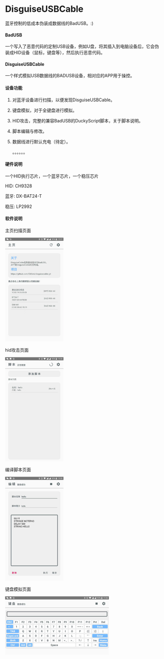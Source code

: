# DisguiseUSBCable

蓝牙控制的低成本伪装成数据线的BadUSB。:)

#### BadUSB

一个写入了恶意代码的定制USB设备，例如U盘，将其插入到电脑设备后，它会伪装成HID设备（鼠标，键盘等），然后执行恶意代码。

#### DisguiseUSBCable

一个样式模拟USB数据线的BADUSB设备，相对应的APP用于操控。

#### 设备功能

1. 对蓝牙设备进行扫描，以便发现DisguiseUSBCable。

2. 键盘模拟，对于全键盘进行模拟。

3. HID攻击，完整的兼容BadUSB的DuckyScript脚本，关于脚本说明。

   [脚本说明]: Markdown/DuckyScript.md

4. 脚本编辑与修改。

5. 数据线进行默认充电（待定）。

   。。。。。。

#### 硬件说明

一个HID执行芯片，一个蓝牙芯片，一个稳压芯片

HID:	CH9328

蓝牙:	DX-BAT24-T

稳压:	LP2992

#### 软件说明

主页扫描页面

<img src="Images/scan.jpg" alt="1" style="zoom:33%;" />

hid攻击页面

<img src="Images/hid.jpg" alt="2" style="zoom:33%;" />

编译脚本页面

<img src="Images/edit.jpg" alt="3" style="zoom:33%;" />

键盘模拟页面

<img src="Images/key.jpg" alt="4" style="zoom:33%;" />
